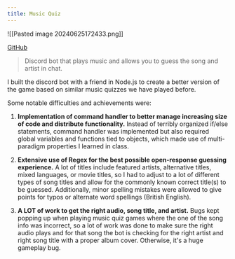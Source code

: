 ```yaml
---
title: Music Quiz
---
```

![[Pasted image 20240625172433.png]]

[GitHub](https://github.com/fetf/music-quiz)

> Discord bot that plays music and allows you to guess the song and artist in chat.

I built the discord bot with a friend in Node.js to create a better version of the game based on similar music quizzes we have played before.

Some notable difficulties and achievements were:

1. **Implementation of command handler to better manage increasing size of code and distribute functionality.** Instead of terribly organized if/else statements, command handler was implemented but also required global variables and functions tied to objects, which made use of multi-paradigm properties I learned in class.

2. **Extensive use of Regex for the best possible open-response guessing experience.** A lot of titles include featured artists, alternative titles, mixed languages, or movie titles, so I had to adjust to a lot of different types of song titles and allow for the commonly known correct title(s) to be guessed. Additionally, minor spelling mistakes were allowed to give points for typos or alternate word spellings (British English).

3. **A LOT of work to get the right audio, song title, and artist.** Bugs kept popping up when playing music quiz games where the one of the song info was incorrect, so a lot of work was done to make sure the right audio plays and for that song the bot is checking for the right artist and right song title with a proper album cover. Otherwise, it's a huge gameplay bug.